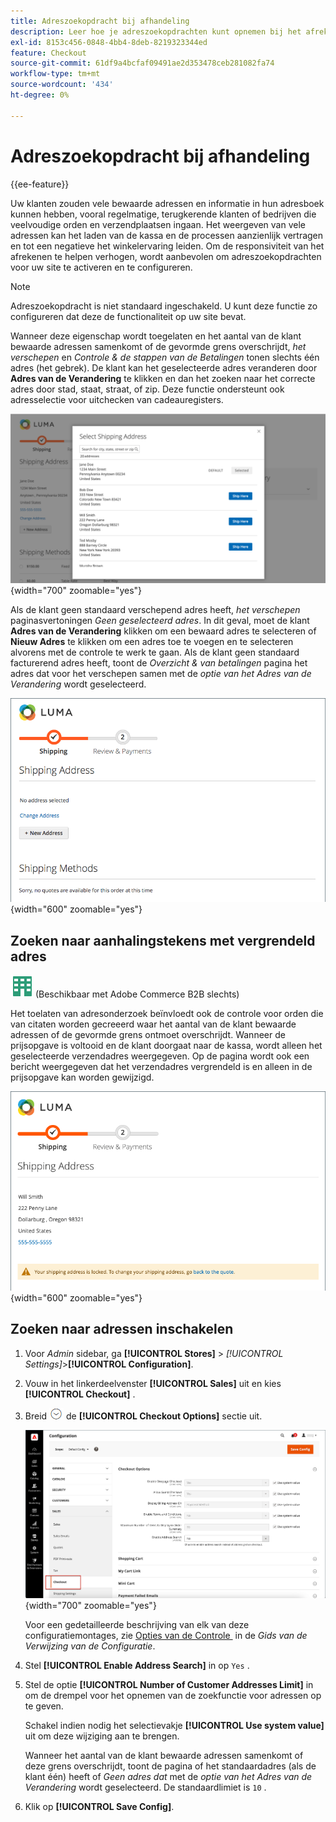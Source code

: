 ```yaml
---
title: Adreszoekopdracht bij afhandeling
description: Leer hoe je adreszoekopdrachten kunt opnemen bij het afrekenen in je winkel.
exl-id: 8153c456-0848-4bb4-8deb-8219323344ed
feature: Checkout
source-git-commit: 61df9a4bcfaf09491ae2d353478ceb281082fa74
workflow-type: tm+mt
source-wordcount: '434'
ht-degree: 0%

---
```


# Adreszoekopdracht bij afhandeling

{{ee-feature}}

Uw klanten zouden vele bewaarde adressen en informatie in hun adresboek kunnen hebben, vooral regelmatige, terugkerende klanten of bedrijven die veelvoudige orden en verzendplaatsen ingaan. Het weergeven van vele adressen kan het laden van de kassa en de processen aanzienlijk vertragen en tot een negatieve het winkelervaring leiden. Om de responsiviteit van het afrekenen te helpen verhogen, wordt aanbevolen om adreszoekopdrachten voor uw site te activeren en te configureren.

>[!NOTE]
>
>Adreszoekopdracht is niet standaard ingeschakeld. U kunt deze functie zo configureren dat deze de functionaliteit op uw site bevat.

Wanneer deze eigenschap wordt toegelaten en het aantal van de klant bewaarde adressen samenkomt of de gevormde grens overschrijdt, _het verschepen_ en _Controle &amp; de stappen van de Betalingen_ tonen slechts één adres (het gebrek). De klant kan het geselecteerde adres veranderen door **Adres van de Verandering** te klikken en dan het zoeken naar het correcte adres door stad, staat, straat, of zip. Deze functie ondersteunt ook adresselectie voor uitchecken van cadeauregisters.

![&#x200B; Afhandeling met bewaarde verschepende getoonde adressen &#x200B;](./assets/storefront-checkout-address-search.png){width="700" zoomable="yes"}

Als de klant geen standaard verschepend adres heeft, _het verschepen_ paginasvertoningen _Geen geselecteerd adres_. In dit geval, moet de klant **Adres van de Verandering** klikken om een bewaard adres te selecteren of **Nieuw Adres** te klikken om een adres toe te voegen en te selecteren alvorens met de controle te werk te gaan. Als de klant geen standaard facturerend adres heeft, toont de _Overzicht &amp; van betalingen_ pagina het adres dat voor het verschepen samen met de _optie van het Adres van de Verandering_ wordt geselecteerd.

![&#x200B; Controle met geen adres geselecteerd bericht &#x200B;](./assets/storefront-checkout-address-search-no-default.png){width="600" zoomable="yes"}

## Zoeken naar aanhalingstekens met vergrendeld adres

![&#x200B; Adobe Commerce B2B &#x200B;](../assets/b2b.svg) (Beschikbaar met Adobe Commerce B2B slechts)

Het toelaten van adresonderzoek beïnvloedt ook de controle voor orden die van citaten worden gecreeerd waar het aantal van de klant bewaarde adressen of de gevormde grens ontmoet overschrijdt. Wanneer de prijsopgave is voltooid en de klant doorgaat naar de kassa, wordt alleen het geselecteerde verzendadres weergegeven. Op de pagina wordt ook een bericht weergegeven dat het verzendadres vergrendeld is en alleen in de prijsopgave kan worden gewijzigd.

![&#x200B; Verzendadres dat voor een citaat wordt gesloten &#x200B;](./assets/quote-checkout-shipping-address-locked.png){width="600" zoomable="yes"}

## Zoeken naar adressen inschakelen

1. Voor _Admin_ sidebar, ga **[!UICONTROL Stores]** > _[!UICONTROL Settings]_>**[!UICONTROL Configuration]**.

1. Vouw in het linkerdeelvenster **[!UICONTROL Sales]** uit en kies **[!UICONTROL Checkout]** .

1. Breid ![&#x200B; selecteur van de Uitbreiding &#x200B;](../assets/icon-display-expand.png) de **[!UICONTROL Checkout Options]** sectie uit.

   ![&#x200B; Configuratie - de Opties van de Controle &#x200B;](./assets/checkout-checkout-options.png){width="700" zoomable="yes"}

   Voor een gedetailleerde beschrijving van elk van deze configuratiemontages, zie [&#x200B; Opties van de Controle &#x200B;](../configuration-reference/sales/checkout.md#checkout-options) in de _Gids van de Verwijzing van de Configuratie_.

1. Stel **[!UICONTROL Enable Address Search]** in op `Yes` .

1. Stel de optie **[!UICONTROL Number of Customer Addresses Limit]** in om de drempel voor het opnemen van de zoekfunctie voor adressen op te geven.

   Schakel indien nodig het selectievakje **[!UICONTROL Use system value]** uit om deze wijziging aan te brengen.

   Wanneer het aantal van de klant bewaarde adressen samenkomt of deze grens overschrijdt, toont de pagina of het standaardadres (als de klant één) heeft of _Geen adres dat_ met de _optie van het Adres van de Verandering_ wordt geselecteerd. De standaardlimiet is `10` .

1. Klik op **[!UICONTROL Save Config]**.
